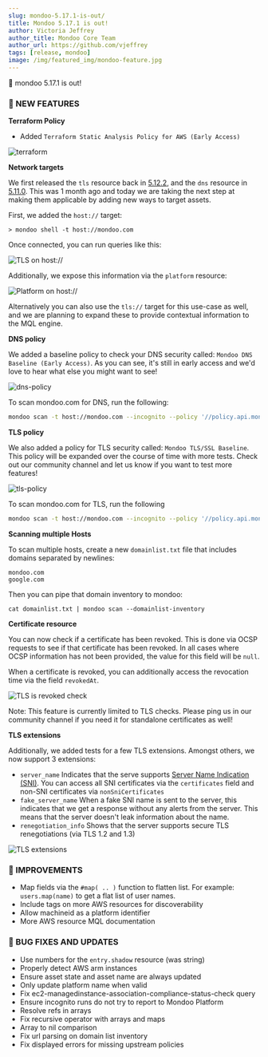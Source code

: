 ```yaml
---
slug: mondoo-5.17.1-is-out/
title: Mondoo 5.17.1 is out!
author: Victoria Jeffrey
author_title: Mondoo Core Team
author_url: https://github.com/vjeffrey
tags: [release, mondoo]
image: /img/featured_img/mondoo-feature.jpg
---
```


🥳 mondoo 5.17.1 is out!

### 🎉 NEW FEATURES

**Terraform Policy**

- Added `Terraform Static Analysis Policy for AWS (Early Access)`

![terraform](/img/releases/2021-12-7-mondoo-5.17.1-is-out/terraform.png)

**Network targets**

We first released the `tls` resource back in [5.12.2](/releases/mondoo-5.12.2-is-out/),
and the `dns` resource in [5.11.0](/releases/mondoo-5.11.0-is-out/).
This was 1 month ago and today we are taking the next step at making them applicable
by adding new ways to target assets.

First, we added the `host://` target:

```
> mondoo shell -t host://mondoo.com
```

Once connected, you can run queries like this:

![TLS on host://](/img/releases/2021-12-7-mondoo-5.17.1-is-out/host.png)

Additionally, we expose this information via the `platform` resource:

![Platform on host://](/img/releases/2021-12-7-mondoo-5.17.1-is-out/host-platform.png)

Alternatively you can also use the `tls://` target for this use-case as well, and we
are planning to expand these to provide contextual information to the MQL engine.

**DNS policy**

We added a baseline policy to check your DNS security called: `Mondoo DNS Baseline (Early Access)`.
As you can see, it's still in early access and we'd love to hear what else you
might want to see!

![dns-policy](/img/releases/2021-12-7-mondoo-5.17.1-is-out/dns-policy.png)

To scan mondoo.com for DNS, run the following:

```bash
mondoo scan -t host://mondoo.com --incognito --policy '//policy.api.mondoo.app/policies/mondoo-dns-baseline'
```

**TLS policy**

We also added a policy for TLS security called: `Mondoo TLS/SSL Baseline`.
This policy will be expanded over the course of time with more tests. Check out
our community channel and let us know if you want to test more features!

![tls-policy](/img/releases/2021-12-7-mondoo-5.17.1-is-out/tls-policy.png)

To scan mondoo.com for TLS, run the following

```bash
mondoo scan -t host://mondoo.com --incognito --policy '//policy.api.mondoo.app/policies/mondoo-tls-baseline'
```

**Scanning multiple Hosts**

To scan multiple hosts, create a new `domainlist.txt` file that includes domains separated by newlines:

```
mondoo.com
google.com
```

Then you can pipe that domain inventory to mondoo:

`cat domainlist.txt | mondoo scan --domainlist-inventory`

**Certificate resource**

You can now check if a certificate has been revoked. This is done via OCSP requests
to see if that certificate has been revoked. In all cases where OCSP information
has not been provided, the value for this field will be `null`.

When a certificate is revoked, you can additionally access the revocation time
via the field `revokedAt`.

![TLS is revoked check](/img/releases/2021-12-7-mondoo-5.17.1-is-out/tls-revoked.png)

Note: This feature is currently limited to TLS checks. Please ping us in our
community channel if you need it for standalone certificates as well!

**TLS extensions**

Additionally, we added tests for a few TLS extensions. Amongst others, we now
support 3 extensions:

- `server_name` Indicates that the serve supports [Server Name Indication (SNI)](https://en.wikipedia.org/wiki/Server_Name_Indication).
  You can access all SNI certificates via the `certificates` field and non-SNI
  certificates via `nonSniCertificates`
- `fake_server_name` When a fake SNI name is sent to the server, this indicates
  that we get a response without any alerts from the server. This means that
  the server doesn't leak information about the name.
- `renegotiation_info` Shows that the server supports secure TLS renegotiations
  (via TLS 1.2 and 1.3)

![TLS extensions](/img/releases/2021-12-7-mondoo-5.17.1-is-out/tls-extensions.png)

### 🧹 IMPROVEMENTS

- Map fields via the `#map( .. )` function to flatten list. For example: `users.map(name)` to get a flat list of user names.
- Include tags on more AWS resources for discoverability
- Allow machineid as a platform identifier
- More AWS resource MQL documentation

### 🐛 BUG FIXES AND UPDATES

- Use numbers for the `entry.shadow` resource (was string)
- Properly detect AWS arm instances
- Ensure asset state and asset name are always updated
- Only update platform name when valid
- Fix ec2-managedinstance-association-compliance-status-check query
- Ensure incognito runs do not try to report to Mondoo Platform
- Resolve refs in arrays
- Fix recursive operator with arrays and maps
- Array to nil comparison
- Fix url parsing on domain list inventory
- Fix displayed errors for missing upstream policies
